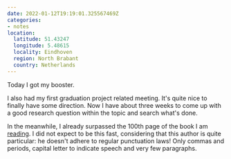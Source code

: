 ```yaml
---
date: 2022-01-12T19:19:01.325567469Z
categories:
- notes
location:
  latitude: 51.43247
  longitude: 5.48615
  locality: Eindhoven
  region: North Brabant
  country: Netherlands
---
```


Today I got my booster.

I also had my first graduation project related meeting. It's quite nice to finally have some direction. Now I have about three weeks to come up with a good research question within the topic and search what's done.

In the meanwhile, I already surpassed the 100th page of the book I am [reading](/readings). I did not expect to be this fast, considering that this author is quite particular: he doesn't adhere to regular punctuation laws! Only commas and periods, capital letter to indicate speech and very few paragraphs.
